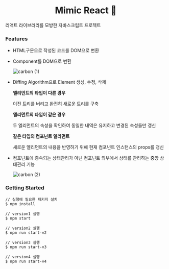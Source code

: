 <h1 align="center">Mimic React 🎩</h1>
<p>리액트 라이브러리를 모방한 자바스크립트 프로젝트</p>

### Features

- HTML구문으로 작성된 코드를 DOM으로 변환
- Component를 DOM으로 변환

  ![carbon (1)](https://github.com/Danji-ya/JS_mimic-react/assets/53927959/83c6e349-ec2f-4376-bb83-21350d2e18e7)

- Diffing Algorithm으로 Element 생성, 수정, 삭제

  **엘리먼트의 타입이 다른 경우**

  이전 트리를 버리고 완전히 새로운 트리를 구축

  **엘리먼트의 타입이 같은 경우**

  두 엘리먼트의 속성을 확인하여 동일한 내역은 유지하고 변경된 속성들만 갱신

  **같은 타입의 컴포넌트 엘리먼트**

  새로운 엘리먼트의 내용을 반영하기 위해 현재 컴포넌트 인스턴스의 props를 갱신

- 컴포넌트에 종속되는 상태관리가 아닌 컴포넌트 외부에서 상태를 관리하는 중앙 상태관리 기능

  ![carbon (2)](https://github.com/Danji-ya/JS_mimic-react/assets/53927959/55182264-0882-4751-a0e3-186412f65c0b)

### Getting Started

```
// 실행에 필요한 패키지 설치
$ npm install

// version1 실행
$ npm start

// version2 실행
$ npm run start-v2

// version3 실행
$ npm run start-v3

// version4 실행
$ npm run start-v4
```

